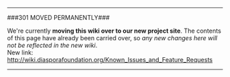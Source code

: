----

###301 MOVED PERMANENTLY###

We're currently **moving this wiki over to our new project site**. The contents of this page have  already been carried over, so _any new changes here will not be reflected in the new wiki_.  
New link: http://wiki.diasporafoundation.org/Known_Issues_and_Feature_Requests

----